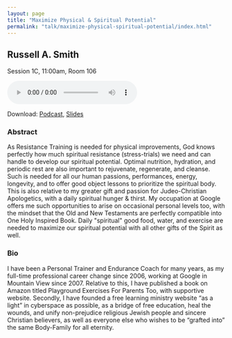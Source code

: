 ```yaml
---
layout: page
title: "Maximize Physical & Spiritual Potential"
permalink: "talk/maximize-physical-spiritual-potential/index.html"
---
```


## <span class="talk-speaker">Russell A. Smith</span>

Session 1C, 11:00am, Room 106

<audio controls><source src="{{ site.baseurl }}/audio/1C-maximize-physical-spiritual-potential.mp3" type="audio/mpeg"></audio>

Download: <a href="{{ site.baseurl }}/audio/1C-maximize-physical-spiritual-potential.mp3">Podcast</a>, <a href="{{ site.baseurl }}/slides/1C-maximize-physical-spiritual-potential.pdf">Slides</a>

### <span class="talk-abstract">Abstract</span>

As Resistance Training is needed for physical improvements, God knows perfectly how much spiritual resistance (stress-trials) we need and can handle to develop our spiritual potential. Optimal nutrition, hydration, and periodic rest are also important to rejuvenate, regenerate, and cleanse. Such is needed for all our human passions, performances, energy, longevity, and to offer good object lessons to prioritize the spiritual body. This is also relative to my greater gift and passion for Judeo-Christian Apologetics, with a daily spiritual hunger & thirst. My occupation at Google offers me such opportunities to arise on occasional personal levels too, with the mindset that the Old and New Testaments are perfectly compatible into One Holy Inspired Book. Daily "spiritual" good food, water, and exercise are needed to maximize our spiritual potential with all other gifts of the Spirit as well.

### <span class="talk-bio">Bio</span>

I have been a Personal Trainer and Endurance Coach for many years, as my full-time professional career change since 2006, working at Google in Mountain View since 2007. Relative to this, I have published a book on Amazon titled Playground Exercises For Parents Too, with supportive website. Secondly, I have founded a free learning ministry website “as a light” in cyberspace as possible, as a bridge of free education, heal the wounds, and unify non-prejudice religious Jewish people and sincere Christian believers, as well as everyone else who wishes to be “grafted into” the same Body-Family for all eternity.
